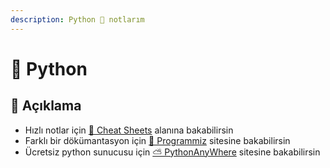 ```yaml
---
description: Python 🐍 notlarım
---
```


# 🐍 Python

## 🗽 Açıklama

- Hızlı notlar için [🏃‍ Cheat Sheets](./Cheat%20Sheets/) alanına bakabilirsin
- Farklı bir dökümantasyon için [📕 Programmiz](https://www.programiz.com/python-programming/first-program) sitesine bakabilirsin
- Ücretsiz python sunucusu için  [⛅ PythonAnyWhere](https://www.pythonanywhere.com) sitesine bakabilirsin
